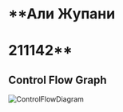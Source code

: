 # **Али Жупани


# 211142**

## **Control Flow Graph**

![ControlFlowDiagram](https://github.com/user-attachments/assets/e3f99148-b194-4a81-b4c6-273cb39b4b4f)
        
